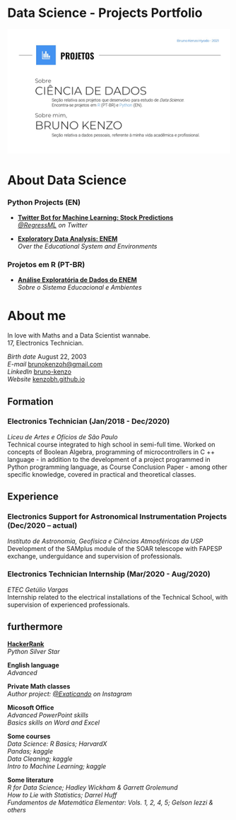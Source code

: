 # **Data Science - Projects Portfolio**

![](https://github.com/KenzoBH/Data-Science/blob/main/Images/Slide1.PNG)

# **About Data Science**

### **Python Projects (EN)**
  - [**Twitter Bot for Machine Learning: Stock Predictions**](https://github.com/KenzoBH/Data-Science/tree/main/Twitter_ML)   
  *[@RegressML](https://twitter.com/RegressML) on Twitter*
  
  - [**Exploratory Data Analysis: ENEM**](https://github.com/KenzoBH/Data-Science/blob/main/ENEM_Python/ENEM_by_school_EDA_Python.ipynb)   
  *Over the Educational System and Environments*   
  
  

### **Projetos em R (PT-BR)**
  - [**Análise Exploratória de Dados do ENEM**](https://github.com/KenzoBH/Data-Science/blob/main/ENEM_R/ENEM_R.md)   
*Sobre o Sistema Educacional e Ambientes*

# **About me**

In love with Maths and a Data Scientist wannabe.   
17, Electronics Technician.

*Birth date* August 22, 2003  
*E-mail*
<a href="mailto:brunokenzoh@gmail.com" class="email">brunokenzoh@gmail.com</a>   
*LinkedIn* [bruno-kenzo](https://www.linkedin.com/in/bruno-kenzo/)   
*Website* [kenzobh.github.io](https://kenzobh.github.io/index.html)

## **Formation**

### **Electronics Technician** (Jan/2018 - Dec/2020)  
*Liceu de Artes e Ofícios de São Paulo*  
Technical course integrated to high school in semi-full time.
Worked on concepts of Boolean Algebra, programming of microcontrollers in C ++ language - in addition to the development of a project programmed in Python programming language, as Course Conclusion Paper - among other specific knowledge, covered in practical and theoretical classes.

## **Experience**

### **Electronics Support for Astronomical Instrumentation Projects** (Dec/2020 – actual)  
*Instituto de Astronomia, Geofísica e Ciências Atmosféricas da USP*  
Development of the SAMplus module of the SOAR telescope with FAPESP exchange, underguidance and supervision of professionals.

### **Electronics Technician Internship** (Mar/2020 - Aug/2020)  
*ETEC Getúlio Vargas*  
Internship related to the electrical installations of the Technical School, with supervision of experienced professionals.


## **furthermore**

[**HackerRank**](https://www.hackerrank.com/brunokenzoh)  
*Python Silver Star*

**English language**  
*Advanced*

**Private Math classes**   
*Author project: [@Exaticando](https://www.instagram.com/exaticando/) on Instagram*

**Micosoft Office**   
*Advanced PowerPoint skills*   
*Basics skills on Word and Excel*

**Some courses**   
*Data Science: R Basics; HarvardX*   
*Pandas; kaggle*   
*Data Cleaning; kaggle*   
*Intro to Machine Learning; kaggle*

**Some literature**   
*R for Data Science; Hadley Wickham & Garrett Grolemund*   
*How to Lie with Statistics; Darrel Huff*   
*Fundamentos de Matemática Elementar: Vols. 1, 2, 4, 5; Gelson Iezzi & others*
